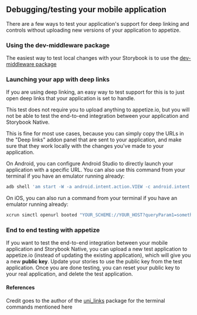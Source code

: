 ## Debugging/testing your mobile application

There are a few ways to test your application's support for deep linking and controls without uploading new versions of your application to appetize.

### Using the dev-middleware package

The easiest way to test local changes with your Storybook is to use the [dev-middleware package](packages/dev-middleware)

### Launching your app with deep links

If you are using deep linking, an easy way to test support for this is to just open deep links that your application is set to handle.

This test does not require you to upload anything to appetize.io, but you will not be able to test the end-to-end integration between your application and Storybook Native.

This is fine for most use cases, because you can simply copy the URLs in the "Deep links" addon panel that are sent to your application, and make sure that they work locally with the changes you've made to your application.

On Android, you can configure Android Studio to directly launch your application with a specific URL. You can also use this command from your terminal if you have an emulator running already:

```sh
adb shell 'am start -W -a android.intent.action.VIEW -c android.intent.category.BROWSABLE -d "YOUR_SCHEME://YOUR_HOST?queryParam1=something"'
```

On iOS, you can also run a command from your terminal if you have an emulator running already:

```sh
xcrun simctl openurl booted "YOUR_SCHEME://YOUR_HOST?queryParam1=something"
```

### End to end testing with appetize

If you want to test the end-to-end integration between your mobile application and Storybook Native, you can upload a new test application to appetize.io (instead of updating the existing application), which will give you a new **public key**. Update your stories to use the public key from the test application. Once you are done testing, you can reset your public key to your real application, and delete the test application.

#### References

Credit goes to the author of the [uni_links](https://pub.dev/packages/uni_links) package for the terminal commands mentioned here
